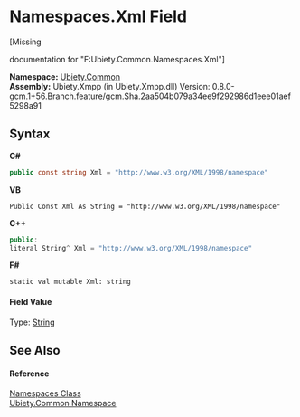 # Namespaces.Xml Field
 

\[Missing <summary> documentation for "F:Ubiety.Common.Namespaces.Xml"\]

**Namespace:**&nbsp;<a href="3a988b7f-7a78-d824-53e6-d57463519974">Ubiety.Common</a><br />**Assembly:**&nbsp;Ubiety.Xmpp (in Ubiety.Xmpp.dll) Version: 0.8.0-gcm.1+56.Branch.feature/gcm.Sha.2aa504b079a34ee9f292986d1eee01aef5298a91

## Syntax

**C#**<br />
``` C#
public const string Xml = "http://www.w3.org/XML/1998/namespace"
```

**VB**<br />
``` VB
Public Const Xml As String = "http://www.w3.org/XML/1998/namespace"
```

**C++**<br />
``` C++
public:
literal String^ Xml = "http://www.w3.org/XML/1998/namespace"
```

**F#**<br />
``` F#
static val mutable Xml: string
```


#### Field Value
Type: <a href="http://msdn2.microsoft.com/en-us/library/s1wwdcbf" target="_blank">String</a>

## See Also


#### Reference
<a href="b57934f7-bc68-e177-b57b-1a9dfbcd62d7">Namespaces Class</a><br /><a href="3a988b7f-7a78-d824-53e6-d57463519974">Ubiety.Common Namespace</a><br />